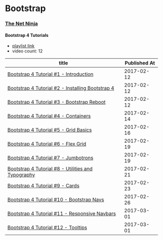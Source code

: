 # Bootstrap

### [The Net Ninja](https://www.youtube.com/channel/UCW5YeuERMmlnqo4oq8vwUpg)

#### Bootstrap 4 Tutorials 

* [playlist link](https://www.youtube.com/playlist?list=PL4cUxeGkcC9jE_cGvLLC60C_PeF_24pvv) 
* video count: 12 

| title                                                                                             | Published At |
| ------------------------------------------------------------------------------------------------- | ------------ |
| [Bootstrap 4 Tutorial #1 - Introduction](https://www.youtube.com/watch?v=QAgrHLtG1Yk)             | 2017-02-12   |
| [Bootstrap 4 Tutorial #2 - Installing Bootstrap 4](https://www.youtube.com/watch?v=N77ZsKq4esI)   | 2017-02-12   |
| [Bootstrap 4 Tutorial #3 - Bootstrap Reboot](https://www.youtube.com/watch?v=4G4aBvRB3B4)         | 2017-02-12   |
| [Bootstrap 4 Tutorial #4 - Containers](https://www.youtube.com/watch?v=E7R23erzuGg)               | 2017-02-14   |
| [Bootstrap 4 Tutorial #5 - Grid Basics](https://www.youtube.com/watch?v=CGpWqSIjCbQ)              | 2017-02-16   |
| [Bootstrap 4 Tutorial #6 - Flex Grid](https://www.youtube.com/watch?v=rvlvpX-rbgc)                | 2017-02-19   |
| [Bootstrap 4 Tutorial #7 - Jumbotrons](https://www.youtube.com/watch?v=9Lpxzhzjy9w)               | 2017-02-19   |
| [Bootstrap 4 Tutorial #8 - Utilities and Typography](https://www.youtube.com/watch?v=WWKuaUtgNBI) | 2017-02-21   |
| [Bootstrap 4 Tutorial #9 - Cards](https://www.youtube.com/watch?v=Izc-0yF4EA0)                    | 2017-02-23   |
| [Bootstrap 4 Tutorial #10 - Bootstrap Navs](https://www.youtube.com/watch?v=YRLOf5V1eHo)          | 2017-02-26   |
| [Bootstrap 4 Tutorial #11 - Responsive Navbars](https://www.youtube.com/watch?v=g3iipbujyDg)      | 2017-03-01   |
| [Bootstrap 4 Tutorial #12 - Tooltips](https://www.youtube.com/watch?v=AeCFqEz5Whs)                | 2017-03-01   |